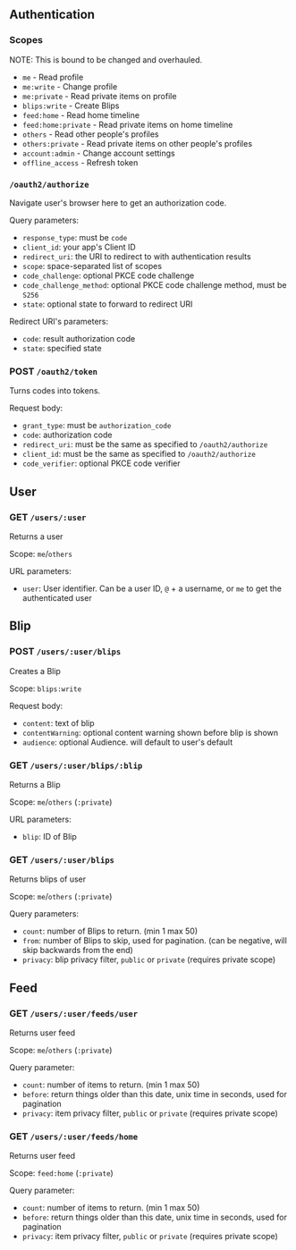 ## Authentication

### Scopes
NOTE: This is bound to be changed and overhauled.

 * `me` - Read profile
 * `me:write` - Change profile
 * `me:private` - Read private items on profile
 * `blips:write` - Create Blips
 * `feed:home` - Read home timeline
 * `feed:home:private` - Read private items on home timeline
 * `others` - Read other people's profiles
 * `others:private` - Read private items on other people's profiles
 * `account:admin` - Change account settings
 * `offline_access` - Refresh token

### `/oauth2/authorize`
Navigate user's browser here to get an authorization code.

Query parameters:
 * `response_type`: must be `code`
 * `client_id`: your app's Client ID
 * `redirect_uri`: the URI to redirect to with authentication results
 * `scope`: space-separated list of scopes
 * `code_challenge`: optional PKCE code challenge
 * `code_challenge_method`: optional PKCE code challenge method, must be `S256`
 * `state`: optional state to forward to redirect URI

Redirect URI's parameters:
 * `code`: result authorization code
 * `state`: specified state

### POST `/oauth2/token`
Turns codes into tokens.

Request body:
 * `grant_type`: must be `authorization_code`
 * `code`: authorization code
 * `redirect_uri`: must be the same as specified to `/oauth2/authorize`
 * `client_id`: must be the same as specified to `/oauth2/authorize`
 * `code_verifier`: optional PKCE code verifier

## User

### GET `/users/:user`
Returns a user

Scope: `me`/`others`

URL parameters:
 * `user`: User identifier. Can be a user ID, `@` + a username, or `me` to get the authenticated user

## Blip

### POST `/users/:user/blips`
Creates a Blip

Scope: `blips:write`

Request body:
 * `content`: text of blip
 * `contentWarning`: optional content warning shown before blip is shown
 * `audience`: optional Audience. will default to user's default

### GET `/users/:user/blips/:blip`
Returns a Blip

Scope: `me`/`others` (`:private`)

URL parameters:
 * `blip`: ID of Blip

### GET `/users/:user/blips`
Returns blips of user

Scope: `me`/`others` (`:private`)

Query parameters:
 * `count`: number of Blips to return. (min 1 max 50)
 * `from`: number of Blips to skip, used for pagination. (can be negative, will skip backwards from the end)
 * `privacy`: blip privacy filter, `public` or `private` (requires private scope)

## Feed

### GET `/users/:user/feeds/user`
Returns user feed

Scope: `me`/`others` (`:private`)

Query parameter:
 * `count`: number of items to return. (min 1 max 50)
 * `before`: return things older than this date, unix time in seconds, used for pagination
 * `privacy`: item privacy filter, `public` or `private` (requires private scope)

### GET `/users/:user/feeds/home`
Returns user feed

Scope: `feed:home` (`:private`)

Query parameter:
 * `count`: number of items to return. (min 1 max 50)
 * `before`: return things older than this date, unix time in seconds, used for pagination
 * `privacy`: item privacy filter, `public` or `private` (requires private scope)

